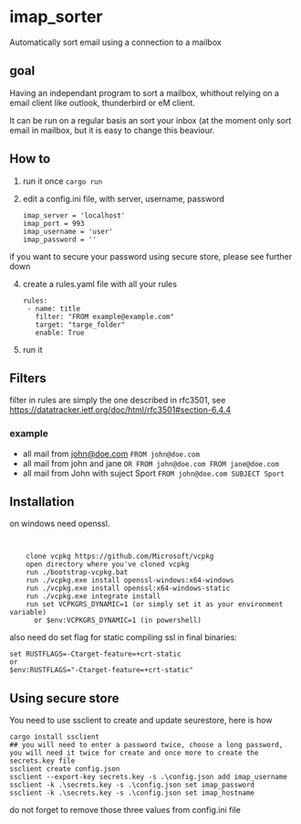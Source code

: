 # imap_sorter

Automatically sort email using a connection to a mailbox

## goal

Having an independant program to sort a mailbox, whithout relying on a email client like outlook, thunderbird or eM client.

It can be run on a regular basis an sort your inbox (at the moment only sort email in mailbox, but it is easy to change this beaviour.

## How to

1. run it once `cargo run`  
2. edit a config.ini file, with server, username, password

   ```{json}
   imap_server = 'localhost'
   imap_port = 993
   imap_username = 'user'
   imap_password = ''
   ```

  if you want to secure your password using secure store, please see further down

4. create a rules.yaml file with all your rules

   ```{yaml}
   rules:
    - name: title
      filter: "FROM example@example.com"
      target: "targe_folder"
      enable: True
   ```

6. run it

## Filters

filter in rules are simply the one described in rfc3501, see https://datatracker.ietf.org/doc/html/rfc3501#section-6.4.4

### example

* all mail from <john@doe.com>
     `FROM john@doe.com`
* all mail from john and jane
     `OR FROM john@doe.com FROM jane@doe.com`
* all mail from John with suject Sport
     `FROM john@doe.com SUBJECT Sport`

## Installation

on windows need openssl.

```{shell}


    clone vcpkg https://github.com/Microsoft/vcpkg
    open directory where you've cloned vcpkg
    run ./bootstrap-vcpkg.bat
    run ./vcpkg.exe install openssl-windows:x64-windows
    run ./vcpkg.exe install openssl:x64-windows-static
    run ./vcpkg.exe integrate install
    run set VCPKGRS_DYNAMIC=1 (or simply set it as your environment variable)
      or $env:VCPKGRS_DYNAMIC=1 (in powershell)

```

also need do set flag for static compiling ssl in final binaries:

```{shell}
set RUSTFLAGS=-Ctarget-feature=+crt-static
or
$env:RUSTFLAGS="-Ctarget-feature=+crt-static"
```

## Using secure store

You need to use ssclient to create and update seurestore, here is how

```{shell}
cargo install ssclient
## you will need to enter a password twice, choose a long password, you will need it twice for create and once more to create the secrets.key file
ssclient create config.json
ssclient --export-key secrets.key -s .\config.json add imap_username 
ssclient -k .\secrets.key -s .\config.json set imap_password
ssclient -k .\secrets.key -s .\config.json set imap_hostname
```

do not forget to remove those three values from config.ini file
